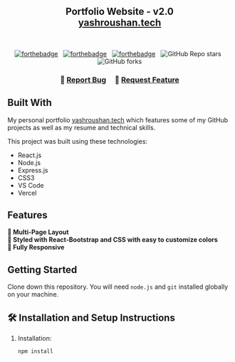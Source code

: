 <h2 align="center">
  Portfolio Website - v2.0<br/>
  <a href="https://yashroushan.vercel.app/" target="_blank">yashroushan.tech</a>
</h2>

<br/>

<center>

[![forthebadge](https://forthebadge.com/images/badges/built-with-love.svg)](https://forthebadge.com) &nbsp;
[![forthebadge](https://forthebadge.com/images/badges/made-with-javascript.svg)](https://forthebadge.com) &nbsp;
[![forthebadge](https://forthebadge.com/images/badges/open-source.svg)](https://forthebadge.com) &nbsp;
![GitHub Repo stars](https://img.shields.io/github/stars/YashRoushan/Portfolio?color=red&logo=github&style=for-the-badge) &nbsp;
![GitHub forks](https://img.shields.io/github/forks/YashRoushan/Portfolio?color=red&logo=github&style=for-the-badge)

</center>

<h3 align="center">
    🔹
    <a href="https://github.com/YashRoushan/Portfolio/issues">Report Bug</a> &nbsp; &nbsp;
    🔹
    <a href="https://github.com/YashRoushan/Portfolio/issues">Request Feature</a>
</h3>

## Built With

My personal portfolio <a href="https://yashroushan.vercel.app/" target="_blank">yashroushan.tech</a> which features some of my GitHub projects as well as my resume and technical skills.<br/>

This project was built using these technologies:

- React.js  
- Node.js  
- Express.js  
- CSS3  
- VS Code  
- Vercel  

## Features

**📖 Multi-Page Layout**  
**🎨 Styled with React-Bootstrap and CSS with easy to customize colors**  
**📱 Fully Responsive**

## Getting Started

Clone down this repository. You will need `node.js` and `git` installed globally on your machine.

## 🛠 Installation and Setup Instructions

1. Installation:  
   ```bash
   npm install
